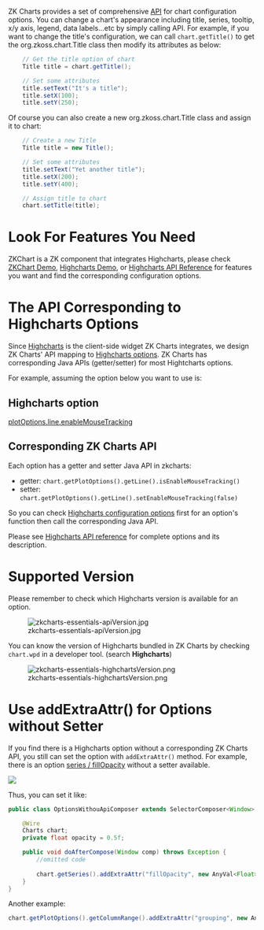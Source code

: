 

ZK Charts provides a set of comprehensive
[API](http://www.zkoss.org/javadoc/latest/zkcharts/) for chart
configuration options. You can change a chart's appearance including
title, series, tooltip, x/y axis, legend, data labels...etc by simply
calling API. For example, if you want to change the title's
configuration, we can call `chart.getTitle()` to get the
<javadoc directory="zkcharts">org.zkoss.chart.Title</javadoc> class then
modify its attributes as below:

``` java
    // Get the title option of chart
    Title title = chart.getTitle();

    // Set some attributes
    title.setText("It's a title");
    title.setX(100);
    title.setY(250);
```

Of course you can also create a new
<javadoc directory="zkcharts">org.zkoss.chart.Title</javadoc> class and
assign it to chart:

``` java
    // Create a new Title
    Title title = new Title();

    // Set some attributes
    title.setText("Yet another title");
    title.setX(200);
    title.setY(400);

    // Assign title to chart
    chart.setTitle(title);
```

# Look For Features You Need

ZKChart is a ZK component that integrates Highcharts, please check
[ZKChart Demo](https://www.zkoss.org/zkchartsdemo), [Highcharts
Demo](https://www.highcharts.com/demo), or [Highcharts API
Reference](https://api.highcharts.com/highcharts/) for features you want
and find the corresponding configuration options.

# The API Corresponding to Highcharts Options

Since [Highcharts](http://highcharts.com) is the client-side widget ZK
Charts integrates, we design ZK Charts' API mapping to [Highcharts
options](https://api.highcharts.com/highcharts/). ZK Charts has
corresponding Java APIs (getter/setter) for most Hightcharts options.

For example, assuming the option below you want to use is:

## Highcharts option

[plotOptions.line.enableMouseTracking](http://api.highcharts.com/highcharts/plotOptions.line.enableMouseTracking)

## Corresponding ZK Charts API

Each option has a getter and setter Java API in zkcharts:

- getter: `chart.getPlotOptions().getLine().isEnableMouseTracking()`
- setter:
  `chart.getPlotOptions().getLine().setEnableMouseTracking(false)`

So you can check [Highcharts configuration
options](http://api.highcharts.com/highcharts/) first for an option's
function then call the corresponding Java API.

Please see [Highcharts API
reference](https://api.highcharts.com/highcharts/) for complete options
and its description.

# Supported Version

Please remember to check which Highcharts version is available for an
option.

<figure>
<img src="zkcharts-essentials-apiVersion.jpg"
title="zkcharts-essentials-apiVersion.jpg" />
<figcaption>zkcharts-essentials-apiVersion.jpg</figcaption>
</figure>

You can know the version of Highcharts bundled in ZK Charts by checking
`chart.wpd` in a developer tool. (search **Highcharts**)

<figure>
<img src="zkcharts-essentials-highchartsVersion.png"
title="zkcharts-essentials-highchartsVersion.png" />
<figcaption>zkcharts-essentials-highchartsVersion.png</figcaption>
</figure>

# Use addExtraAttr() for Options without Setter

If you find there is a Highcharts option without a corresponding ZK
Charts API, you still can set the option with `addExtraAttr()` method.
For example, there is an option [series /
fillOpacity](http://api.highcharts.com/highcharts/series%3Carea%3E.fillOpacity)
without a setter available.

![](zkcharts-essentials-fillOpacity.png)

Thus, you can set it like:

``` java
public class OptionsWithouApiComposer extends SelectorComposer<Window> {

    @Wire
    Charts chart;
    private float opacity = 0.5f;

    public void doAfterCompose(Window comp) throws Exception {
        //omitted code
 
        chart.getSeries().addExtraAttr("fillOpacity", new AnyVal<Float>(opacity));
    }
}
```

Another example:

``` java
chart.getPlotOptions().getColumnRange().addExtraAttr("grouping", new AnyVal<Boolean>(false));
```
